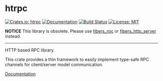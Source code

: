 htrpc
=====

[![Crates.io: htrpc](http://meritbadge.herokuapp.com/htrpc)](https://crates.io/crates/htrpc)
[![Documentation](https://docs.rs/htrpc/badge.svg)](https://docs.rs/htrpc)
[![Build Status](https://travis-ci.org/sile/htrpc.svg?branch=master)](https://travis-ci.org/sile/htrpc)
[![License: MIT](https://img.shields.io/badge/license-MIT-blue.svg)](LICENSE)

**NOTICE** This library is obsolete. Please use [fibers_rpc] or [fibers_http_server] instead.

[fibers_rpc]: https://github.com/sile/fibers_rpc
[fibers_http_server]: https://github.com/sile/fibers_http_server

---

HTTP based RPC library.

This crate provides a thin framework to easily implement type-safe RPC channels for client/server model communication.

[Documentation](https://docs.rs/htrpc)
